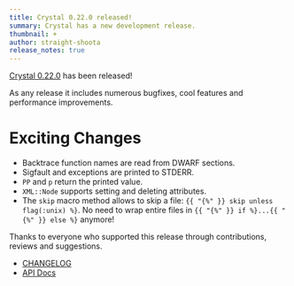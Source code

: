 ```yaml
---
title: Crystal 0.22.0 released!
summary: Crystal has a new development release.
thumbnail: +
author: straight-shoota
release_notes: true
---
```


[Crystal 0.22.0](https://github.com/crystal-lang/crystal/releases/tag/0.22.0) has been released!

As any release it includes numerous bugfixes, cool features and performance improvements.

# Exciting Changes

* Backtrace function names are read from DWARF sections.
* Sigfault and exceptions are printed to STDERR.
* `PP` and `p` return the printed value.
* `XML::Node` supports setting and deleting attributes.
* The `skip` macro method allows to skip a file: `{{ "{%" }} skip unless flag(:unix) %}`. No need to wrap entire files in `{{ "{%" }} if %}...{{ "{%" }} else %}` anymore!

Thanks to everyone who supported this release through contributions, reviews and suggestions.

* [CHANGELOG](https://github.com/crystal-lang/crystal/releases/tag/0.22.0)
* [API Docs](https://crystal-lang.org/api/0.22.0)
